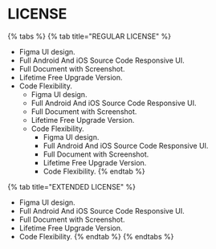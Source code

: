 # LICENSE

{% tabs %}
{% tab title="REGULAR LICENSE" %}
* Figma UI design.
* Full Android And iOS Source Code Responsive UI.
* Full Document with Screenshot.
* Lifetime Free Upgrade Version.
* Code Flexibility.
  * Figma UI design.
  * Full Android And iOS Source Code Responsive UI.
  * Full Document with Screenshot.
  * Lifetime Free Upgrade Version.
  * Code Flexibility.
    * Figma UI design.
    * Full Android And iOS Source Code Responsive UI.
    * Full Document with Screenshot.
    * Lifetime Free Upgrade Version.
    * Code Flexibility.
{% endtab %}

{% tab title="EXTENDED LICENSE" %}
* Figma UI design.
* Full Android And iOS Source Code Responsive UI.
* Full Document with Screenshot.
* Lifetime Free Upgrade Version.
* Code Flexibility.
{% endtab %}
{% endtabs %}
